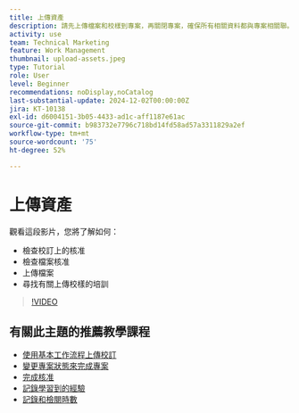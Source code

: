 ```yaml
---
title: 上傳資產
description: 請先上傳檔案和校樣到專案，再關閉專案，確保所有相關資料都與專案相關聯。
activity: use
team: Technical Marketing
feature: Work Management
thumbnail: upload-assets.jpeg
type: Tutorial
role: User
level: Beginner
recommendations: noDisplay,noCatalog
last-substantial-update: 2024-12-02T00:00:00Z
jira: KT-10138
exl-id: d6004151-3b05-4433-ad1c-aff1187e61ac
source-git-commit: b983732e7796c718bd14fd58ad57a3311829a2ef
workflow-type: tm+mt
source-wordcount: '75'
ht-degree: 52%

---
```


# 上傳資產

觀看這段影片，您將了解如何：

* 檢查校訂上的核准
* 檢查檔案核准
* 上傳檔案
* 尋找有關上傳校樣的培訓

>[!VIDEO](https://video.tv.adobe.com/v/3440370/?quality=12&learn=on&enablevpops)

## 有關此主題的推薦教學課程

* [使用基本工作流程上傳校訂](/help/workfront-proof/upload-proofs/upload-a-proof-with-a-basic-workflow.md)
* [變更專案狀態來完成專案](/help/manage-work/projects/change-the-project-status.md)
* [完成核准](/help/manage-work/close-a-project/complete-approvals.md)
* [記錄學習到的經驗](/help/manage-work/close-a-project/lessons-learned-from-closing-a-project.md)
* [記錄和檢閱時數](/help/manage-work/close-a-project/log-and-review-hours.md)
